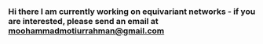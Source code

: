 ### Hi there I am currently working on equivariant networks - if you are interested, please send an email at moohammadmotiurrahman@gmail.com


